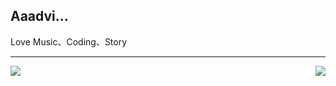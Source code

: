 ## Aaadvi...

Love Music、Coding、Story

---

<img src="https://github-readme-stats.vercel.app/api?username=tonitrnel&show_icons=true&theme=buefy&hide_border=true" align="left">
<img src="https://github-readme-stats.vercel.app/api/top-langs/?username=tonitrnel&layout=compact&theme=buefy&hide_border=true" align="right">

